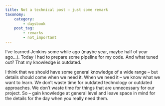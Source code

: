 ```yaml
---
title: Not a technical post – just some remark
taxonomy:
    category:
        - daysbook
    post_tag:
        - remarks
        - not_important
---
```

I’ve learned Jenkins some while ago (maybe year, maybe half of year ago…). Today I had to prepare some pipeline for my code. And what tuned out? That my knowledge is outdated. 

I think that we should have some general knowledge of a wide range – but details should come when we need it. When we need it – we know what we want to learn. We don’t waste time for outdated technology or outdated approaches. We don’t waste time for things that are unnecessary for our project. 
So – gain knowledge at general level and leave space in mind for the details for the day when you really need them. 

